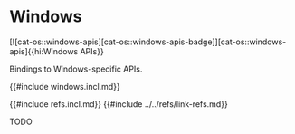 # Windows

[![cat-os::windows-apis][cat-os::windows-apis-badge]][cat-os::windows-apis]{{hi:Windows APIs}}

Bindings to Windows-specific APIs.

{{#include windows.incl.md}}

{{#include refs.incl.md}}
{{#include ../../refs/link-refs.md}}

<div class="hidden">
TODO
</div>
